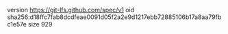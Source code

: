 version https://git-lfs.github.com/spec/v1
oid sha256:d18ffc7fab8dcdfeae0091d05f2a2e9d1217ebb72885106b17a8aa79fbc1e57e
size 929
